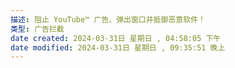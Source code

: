 ```yaml
---
描述: 阻止 YouTube™ 广告、弹出窗口并抵御恶意软件！
类型: 广告拦截
date created: 2024-03-31日 星期日 , 04:58:05 下午
date modified: 2024-03-31日 星期日 , 09:35:51 晚上
---
```

